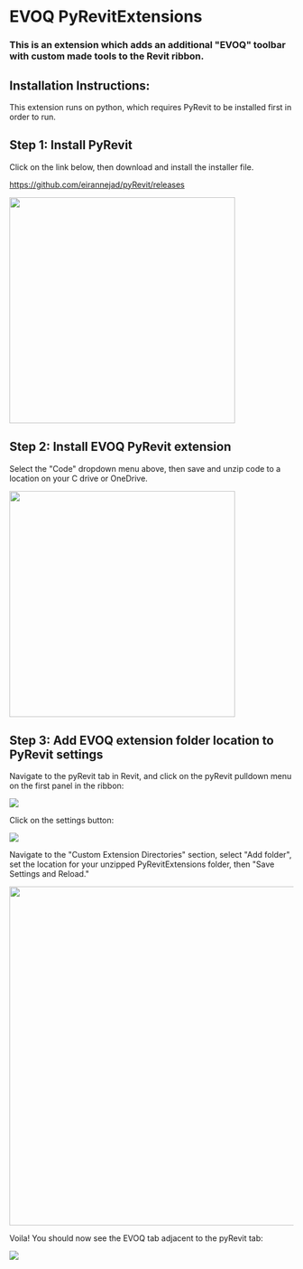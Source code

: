 # EVOQ PyRevitExtensions

### This is an extension which adds an additional "EVOQ" toolbar with custom made tools to the Revit ribbon.

## Installation Instructions:

This extension runs on python, which requires PyRevit to be installed first in order to run. 

## Step 1: Install PyRevit

Click on the link below, then download and install the installer file.

https://github.com/eirannejad/pyRevit/releases

<p align="left">
  <img src="https://github.com/EVOQ-mmacneill/PyRevitExtensions/assets/144481330/bf0aef76-d057-475b-831b-c8249a7f35fc" width="400">
</p>

## Step 2: Install EVOQ PyRevit extension

Select the "Code" dropdown menu above, then save and unzip code to a location on your C drive or OneDrive. 

<p align="left">
  <img src="https://github.com/EVOQ-mmacneill/PyRevitExtensions/assets/144481330/1518b108-5a37-45e2-92af-e9cd22d20685" width="400">
</p>


## Step 3: Add EVOQ extension folder location to PyRevit settings 

Navigate to the pyRevit tab in Revit, and click on the pyRevit pulldown menu on the first panel in the ribbon:

<p align="left">
  <img src="https://github.com/EVOQ-mmacneill/PyRevitExtensions/assets/144481330/bbf8ec13-cddd-4910-82f8-e3fef498f95b">
</p>

Click on the settings button:

<p align="left">
 <img src="https://github.com/EVOQ-mmacneill/PyRevitExtensions/assets/144481330/4b58511f-a46b-49eb-ae86-5aa8813aba51">
</p>

Navigate to the "Custom Extension Directories" section, select "Add folder", set the location for your unzipped PyRevitExtensions folder, then "Save Settings and Reload."

<p align="left">
 <img src="https://github.com/EVOQ-mmacneill/PyRevitExtensions/assets/144481330/d0bd4201-65d1-466b-96db-d7885bd09dba" width="600">
</p>

Voila! You should now see the EVOQ tab adjacent to the pyRevit tab:

<p align="left">
 <img src="https://github.com/EVOQ-mmacneill/PyRevitExtensions/assets/144481330/d4b2f103-56d8-484e-8208-050b8f2ed682">
</p>
